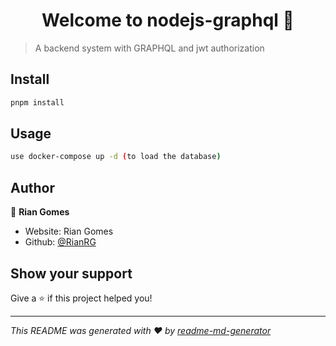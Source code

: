 <h1 align="center">Welcome to nodejs-graphql 👋</h1>
<p>
</p>

> A backend system with GRAPHQL and jwt authorization

## Install

```sh
pnpm install
```

## Usage

```sh
use docker-compose up -d (to load the database)
```

## Author

👤 **Rian Gomes**

* Website: Rian Gomes
* Github: [@RianRG](https://github.com/RianRG)

## Show your support

Give a ⭐️ if this project helped you!

***
_This README was generated with ❤️ by [readme-md-generator](https://github.com/kefranabg/readme-md-generator)_
